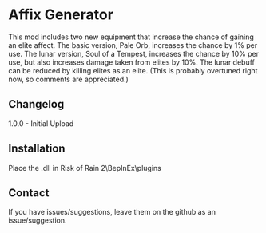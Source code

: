 # Affix Generator
This mod includes two new equipment that increase the chance of gaining an elite affect.
The basic version, Pale Orb, increases the chance by 1% per use.
The lunar version, Soul of a Tempest, increases the chance by 10% per use, but also increases damage taken from elites by 10%.
The lunar debuff can be reduced by killing elites as an elite.
(This is probably overtuned right now, so comments are appreciated.)

Changelog
------------
1.0.0 - Initial Upload

Installation
------------
Place the .dll in Risk of Rain 2\BepInEx\plugins

Contact
------------
If you have issues/suggestions, leave them on the github as an issue/suggestion.